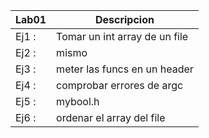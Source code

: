 | Lab01 | Descripcion                   |
|-------|-------------------------------|
| Ej1 : | Tomar un int array de un file |
| Ej2 : | mismo                         |
| Ej3 : | meter las funcs en un header  |
| Ej4 : | comprobar errores de argc     |
| Ej5 : | mybool.h                      |
| Ej6 : | ordenar el array del file     |